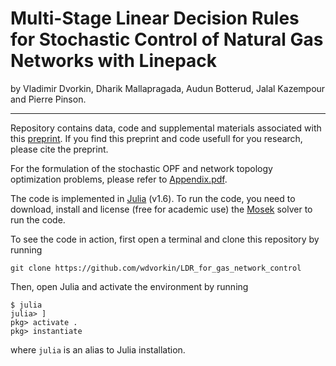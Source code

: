 # Multi-Stage Linear Decision Rules for Stochastic Control of Natural Gas Networks with Linepack

by Vladimir Dvorkin, Dharik Mallapragada, Audun Botterud, Jalal Kazempour and Pierre Pinson.
* * *

Repository contains data, code and supplemental materials associated with this [preprint](www.arxiv.org). If you find this preprint and code usefull for you research, please cite the preprint.

For the formulation of the stochastic OPF and network topology optimization problems, please refer to [Appendix.pdf](https://github.com/wdvorkin/LDR_for_gas_network_control/blob/main/Appendix.pdf).

The code is implemented in [Julia](https://julialang.org) (v1.6). To run the code, you need to download, install and license (free for academic use) the [Mosek](https://www.mosek.com) solver to run the code. 

To see the code in action, first open a terminal and clone this repository by running
```
git clone https://github.com/wdvorkin/LDR_for_gas_network_control
```
Then, open Julia and activate the environment by running
```
$ julia 
julia> ]
pkg> activate .
pkg> instantiate
```
where ```julia``` is an alias to Julia installation.
